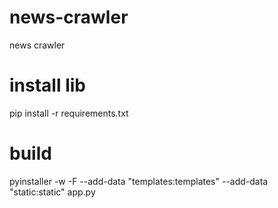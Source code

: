 # news-crawler
news crawler

# install lib
pip install -r requirements.txt

# build
pyinstaller -w -F --add-data "templates:templates" --add-data "static:static" app.py
